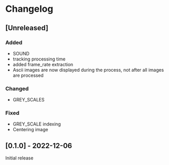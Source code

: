 # Changelog

## [Unreleased]

### Added

- SOUND
- tracking processing time
- added frame_rate extraction
- Ascii images are now displayed during the process, not after all images are processed

### Changed

- GREY_SCALES

### Fixed

- GREY_SCALE indexing
- Centering image 

## [0.1.0] - 2022-12-06

Initial release
